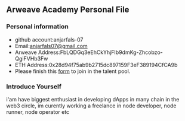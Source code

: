 ## Arweave Academy Personal File

### Personal information

- github account:anjarfals-07
- Email:anjarfals07@gmail.com
- Arweave Address:FbLQDGq3eEhCkYhjFIb9dmKg-Zhcobzo-QgiFVHb3Fw
- ETH Address:0x28d94f75ab9b2715dc897159F3eF389194CfCA9b
- Please finish this [form](https://docs.google.com/forms/d/e/1FAIpQLSfWA5fIIcBgmRppm3jNz5vmf9Mai_QMVil-2pO4r7YKn_Zhtw/viewform?usp=sf_link) to join in the talent pool.

### Introduce Yourself
 i'am have biggest enthusiast in developing dApps in many chain in the web3 circle, im curently working a freelance in node developer, node runner, node operator etc

